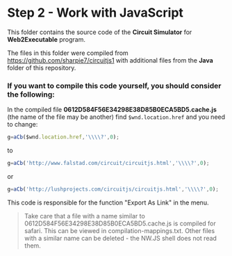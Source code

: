 # Step 2 - Work with JavaScript

This folder contains the source code of the **Circuit Simulator** for **Web2Executable** program.

The files in this folder were compiled from https://github.com/sharpie7/circuitjs1 with additional files from the **Java** folder of this repository.

### If you want to compile this code yourself, you should consider the following:
In the compiled file **0612D584F56E34298E38D85B0ECA5BD5.cache.js** (the name of the file may be another) find `$wnd.location.href` and you need to change:
```javascript
g=aCb($wnd.location.href,'\\\\?',0);
```
to
```javascript
g=aCb('http://www.falstad.com/circuit/circuitjs.html','\\\\?',0);
```
or
```javascript
g=aCb('http://lushprojects.com/circuitjs/circuitjs.html','\\\\?',0);
```

This code is responsible for the function "Export As Link" in the menu.

>Take care that a file with a name similar to 0612D584F56E34298E38D85B0ECA5BD5.cache.js is compiled for safari. This can be viewed in compilation-mappings.txt. Other files with a similar name can be deleted - the NW.JS shell does not read them.
